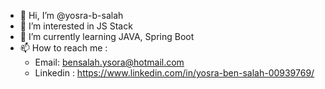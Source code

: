 - 👋 Hi, I’m @yosra-b-salah
- 👀 I’m interested in JS Stack
- 🌱 I’m currently learning JAVA, Spring Boot
- 📫 How to reach me :
  - Email: bensalah.ysora@hotmail.com
  - Linkedin : https://www.linkedin.com/in/yosra-ben-salah-00939769/

<!---
yosra-b-salah/yosra-b-salah is a ✨ special ✨ repository because its `README.md` (this file) appears on your GitHub profile.
You can click the Preview link to take a look at your changes.
--->
